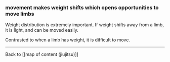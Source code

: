 ### movement makes weight shifts which opens opportunities to move limbs

Weight distribution is extremely important. If weight shifts away from a limb, it is light, and can be moved easily.

Contrasted to when a limb has weight, it is difficult to move.

---

Back to [[map of content (jiujitsu)]]